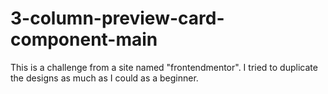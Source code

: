 # 3-column-preview-card-component-main
This is a challenge from a site named "frontendmentor". I tried to duplicate the designs as much as I could as a beginner.
